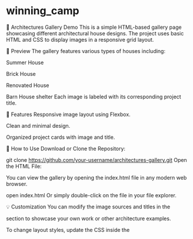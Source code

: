 # winning_camp

🏡 Architectures Gallery Demo
This is a simple HTML-based gallery page showcasing different architectural house designs. The project uses basic HTML and CSS to display images in a responsive grid layout.

📸 Preview
The gallery features various types of houses including:

Summer House

Brick House

Renovated House

Barn House
 shelter 
Each image is labeled with its corresponding project title.

🧾 Features
Responsive image layout using Flexbox.

Clean and minimal design.

Organized project cards with image and title.


📄 How to Use
Download or Clone the Repository:


git clone https://github.com/your-username/architectures-gallery.git
Open the HTML File:

You can view the gallery by opening the index.html file in any modern web browser.


open index.html
Or simply double-click on the file in your file explorer.

💡 Customization
You can modify the image sources and titles in the <div class="projects-container"> section to showcase your own work or other architecture examples.

To change layout styles, update the CSS inside the <style> tag in the <head> section.
hfdaffdajffd
🛠️ Technologies Used
HTML5

CSS3 (Flexbox)
